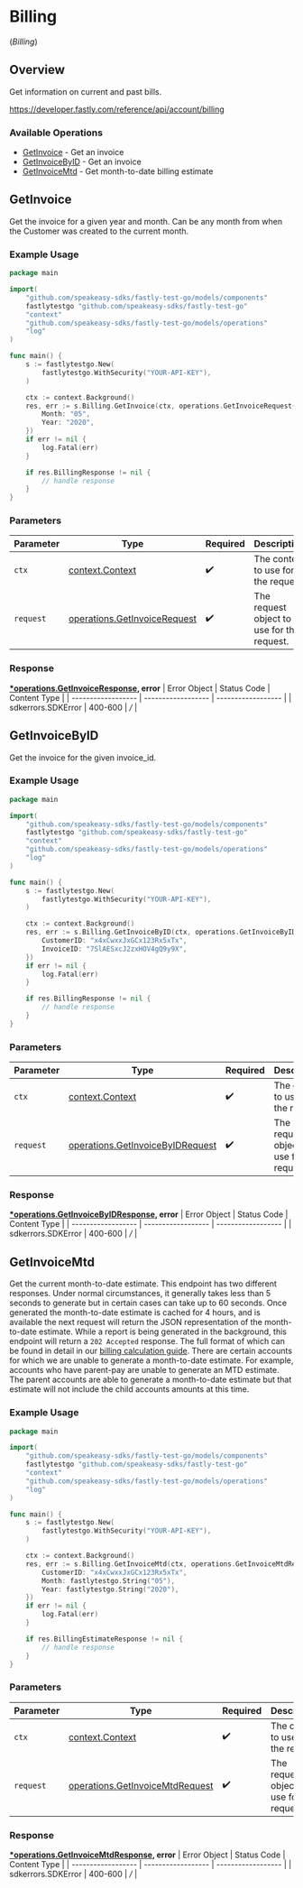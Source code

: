 # Billing
(*Billing*)

## Overview

Get information on current and past bills.

<https://developer.fastly.com/reference/api/account/billing>
### Available Operations

* [GetInvoice](#getinvoice) - Get an invoice
* [GetInvoiceByID](#getinvoicebyid) - Get an invoice
* [GetInvoiceMtd](#getinvoicemtd) - Get month-to-date billing estimate

## GetInvoice

Get the invoice for a given year and month. Can be any month from when the Customer was created to the current month.

### Example Usage

```go
package main

import(
	"github.com/speakeasy-sdks/fastly-test-go/models/components"
	fastlytestgo "github.com/speakeasy-sdks/fastly-test-go"
	"context"
	"github.com/speakeasy-sdks/fastly-test-go/models/operations"
	"log"
)

func main() {
    s := fastlytestgo.New(
        fastlytestgo.WithSecurity("YOUR-API-KEY"),
    )

    ctx := context.Background()
    res, err := s.Billing.GetInvoice(ctx, operations.GetInvoiceRequest{
        Month: "05",
        Year: "2020",
    })
    if err != nil {
        log.Fatal(err)
    }

    if res.BillingResponse != nil {
        // handle response
    }
}
```

### Parameters

| Parameter                                                                    | Type                                                                         | Required                                                                     | Description                                                                  |
| ---------------------------------------------------------------------------- | ---------------------------------------------------------------------------- | ---------------------------------------------------------------------------- | ---------------------------------------------------------------------------- |
| `ctx`                                                                        | [context.Context](https://pkg.go.dev/context#Context)                        | :heavy_check_mark:                                                           | The context to use for the request.                                          |
| `request`                                                                    | [operations.GetInvoiceRequest](../../models/operations/getinvoicerequest.md) | :heavy_check_mark:                                                           | The request object to use for the request.                                   |


### Response

**[*operations.GetInvoiceResponse](../../models/operations/getinvoiceresponse.md), error**
| Error Object       | Status Code        | Content Type       |
| ------------------ | ------------------ | ------------------ |
| sdkerrors.SDKError | 400-600            | */*                |

## GetInvoiceByID

Get the invoice for the given invoice_id.

### Example Usage

```go
package main

import(
	"github.com/speakeasy-sdks/fastly-test-go/models/components"
	fastlytestgo "github.com/speakeasy-sdks/fastly-test-go"
	"context"
	"github.com/speakeasy-sdks/fastly-test-go/models/operations"
	"log"
)

func main() {
    s := fastlytestgo.New(
        fastlytestgo.WithSecurity("YOUR-API-KEY"),
    )

    ctx := context.Background()
    res, err := s.Billing.GetInvoiceByID(ctx, operations.GetInvoiceByIDRequest{
        CustomerID: "x4xCwxxJxGCx123Rx5xTx",
        InvoiceID: "7SlAESxcJ2zxHOV4gQ9y9X",
    })
    if err != nil {
        log.Fatal(err)
    }

    if res.BillingResponse != nil {
        // handle response
    }
}
```

### Parameters

| Parameter                                                                            | Type                                                                                 | Required                                                                             | Description                                                                          |
| ------------------------------------------------------------------------------------ | ------------------------------------------------------------------------------------ | ------------------------------------------------------------------------------------ | ------------------------------------------------------------------------------------ |
| `ctx`                                                                                | [context.Context](https://pkg.go.dev/context#Context)                                | :heavy_check_mark:                                                                   | The context to use for the request.                                                  |
| `request`                                                                            | [operations.GetInvoiceByIDRequest](../../models/operations/getinvoicebyidrequest.md) | :heavy_check_mark:                                                                   | The request object to use for the request.                                           |


### Response

**[*operations.GetInvoiceByIDResponse](../../models/operations/getinvoicebyidresponse.md), error**
| Error Object       | Status Code        | Content Type       |
| ------------------ | ------------------ | ------------------ |
| sdkerrors.SDKError | 400-600            | */*                |

## GetInvoiceMtd

Get the current month-to-date estimate. This endpoint has two different responses. Under normal circumstances, it generally takes less than 5 seconds to generate but in certain cases can take up to 60 seconds. Once generated the month-to-date estimate is cached for 4 hours, and is available the next request will return the JSON representation of the month-to-date estimate. While a report is being generated in the background, this endpoint will return a `202 Accepted` response. The full format of which can be found in detail in our [billing calculation guide](https://docs.fastly.com/en/guides/how-we-calculate-your-bill). There are certain accounts for which we are unable to generate a month-to-date estimate. For example, accounts who have parent-pay are unable to generate an MTD estimate. The parent accounts are able to generate a month-to-date estimate but that estimate will not include the child accounts amounts at this time.

### Example Usage

```go
package main

import(
	"github.com/speakeasy-sdks/fastly-test-go/models/components"
	fastlytestgo "github.com/speakeasy-sdks/fastly-test-go"
	"context"
	"github.com/speakeasy-sdks/fastly-test-go/models/operations"
	"log"
)

func main() {
    s := fastlytestgo.New(
        fastlytestgo.WithSecurity("YOUR-API-KEY"),
    )

    ctx := context.Background()
    res, err := s.Billing.GetInvoiceMtd(ctx, operations.GetInvoiceMtdRequest{
        CustomerID: "x4xCwxxJxGCx123Rx5xTx",
        Month: fastlytestgo.String("05"),
        Year: fastlytestgo.String("2020"),
    })
    if err != nil {
        log.Fatal(err)
    }

    if res.BillingEstimateResponse != nil {
        // handle response
    }
}
```

### Parameters

| Parameter                                                                          | Type                                                                               | Required                                                                           | Description                                                                        |
| ---------------------------------------------------------------------------------- | ---------------------------------------------------------------------------------- | ---------------------------------------------------------------------------------- | ---------------------------------------------------------------------------------- |
| `ctx`                                                                              | [context.Context](https://pkg.go.dev/context#Context)                              | :heavy_check_mark:                                                                 | The context to use for the request.                                                |
| `request`                                                                          | [operations.GetInvoiceMtdRequest](../../models/operations/getinvoicemtdrequest.md) | :heavy_check_mark:                                                                 | The request object to use for the request.                                         |


### Response

**[*operations.GetInvoiceMtdResponse](../../models/operations/getinvoicemtdresponse.md), error**
| Error Object       | Status Code        | Content Type       |
| ------------------ | ------------------ | ------------------ |
| sdkerrors.SDKError | 400-600            | */*                |
